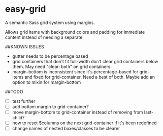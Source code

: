 easy-grid
=========

A semantic Sass grid system using margins.

Allows grid items with background colors and padding for immediate content instead of needing a separate

##KNOWN ISSUES
- gutter needs to be percentage based
- grid containers that don't fit full-width don't clear grid containers below them. May need "clear: both" on grid containers.
- margin-bottom is inconsistent since it's percentage-based for grid-items and fixed for grid-container. Need a best of both. Maybe add an option to mixin for margin-bottom


##TODO
- [ ] test further
- [ ] add bottom margin to grid-container?
- [ ] move margin-bottom to grid-container instead of removing from last-child?
- [ ] how to reset $columns on the next grid-container if it's been redefined
- [ ] change names of nested boxes/classes to be clearer
